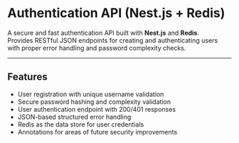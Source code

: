 # Authentication API (Nest.js + Redis)

A secure and fast authentication API built with **Nest.js** and **Redis**.  
Provides RESTful JSON endpoints for creating and authenticating users with proper error handling and password complexity checks.

---

## Features
- User registration with unique username validation  
- Secure password hashing and complexity validation  
- User authentication endpoint with 200/401 responses  
- JSON-based structured error handling  
- Redis as the data store for user credentials  
- Annotations for areas of future security improvements  

